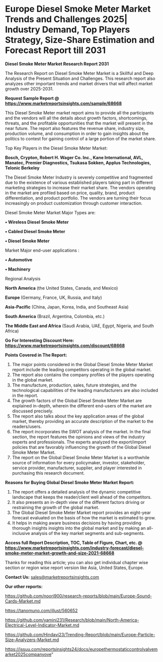 # Europe Diesel Smoke Meter Market Trends and Challenges 2025| Industry Demand, Top Players Strategy, Size-Share Estimation and Forecast Report till 2031

<strong>Diesel Smoke Meter Market Research Report 2031</strong>

The Research Report on Diesel Smoke Meter Market is a Skillful and Deep Analysis of the Present Situation and Challenges. This research report also analyzes other important trends and market drivers that will affect market growth over 2025-2031.

<strong>Request Sample Report @ <a href=https://www.marketreportsinsights.com/sample/68668>https://www.marketreportsinsights.com/sample/68668</a></strong>

This Diesel Smoke Meter market report aims to provide all the participants and the vendors will all the details about growth factors, shortcomings, threats, and the profitable opportunities that the market will present in the near future. The report also features the revenue share, industry size, production volume, and consumption in order to gain insights about the politics to contest for gaining control of a large portion of the market share.

Top Key Players in the Diesel Smoke Meter Market:

<strong>Bosch, Crypton, Robert H. Wager Co. Inc., Kane International, AVL, Manatec, Premier Diagnostics, Tsukasa Sokken, Applus Technologies, Telonic Berkeley</strong>

The Diesel Smoke Meter Industry is severely competitive and fragmented due to the existence of various established players taking part in different marketing strategies to increase their market share. The vendors operating in the market are profiled based on price, quality, brand, product differentiation, and product portfolio. The vendors are turning their focus increasingly on product customization through customer interaction.

Diesel Smoke Meter Market Major Types are:

<strong>• Wireless Diesel Smoke Meter

• Cabled Diesel Smoke Meter

• Diesel Smoke Meter</strong>

Market Major end-user applications :

<strong>• Automotive

• Machinery</strong>

Regional Analysis

</u><strong><b>North America</b></strong> (the United States, Canada, and Mexico)

<strong><b>Europe </b></strong>(Germany, France, UK, Russia, and Italy)

<strong><b>Asia-Pacific</b></strong> (China, Japan, Korea, India, and Southeast Asia)

<strong><b>South America</b></strong> (Brazil, Argentina, Colombia, etc.)

<strong><b>The Middle East and Africa</b></strong> (Saudi Arabia, UAE, Egypt, Nigeria, and South Africa)

<strong>Go For Interesting Discount Here: <a href=https://www.marketreportsinsights.com/discount/68668>https://www.marketreportsinsights.com/discount/68668</a></strong>

<strong>Points Covered in The Report:</strong>
<ol>
  <li>The major points considered in the Global Diesel Smoke Meter Market report include the leading competitors operating in the global market.</li>
  <li>The report also contains the company profiles of the players operating in the global market.</li>
  <li>The manufacture, production, sales, future strategies, and the technological capabilities of the leading manufacturers are also included in the report.</li>
  <li>The growth factors of the Global Diesel Smoke Meter Market are explained in-depth, wherein the different end-users of the market are discussed precisely.</li>
  <li>The report also talks about the key application areas of the global market, thereby providing an accurate description of the market to the readers/users.</li>
  <li>The report incorporates the SWOT analysis of the market. In the final section, the report features the opinions and views of the industry experts and professionals. The experts analyzed the export/import policies that are favorably influencing the growth of the Global Diesel Smoke Meter Market.</li>
  <li>The report on the Global Diesel Smoke Meter Market is a worthwhile source of information for every policymaker, investor, stakeholder, service provider, manufacturer, supplier, and player interested in purchasing this research document.</li>
</ol>
<strong>Reasons for Buying Global Diesel Smoke Meter Market Report:</strong>

<ol>
  <li>The report offers a detailed analysis of the dynamic competitive landscape that keeps the reader/client well ahead of the competitors.</li>
  <li>It also presents an in-depth view of the different factors driving or restraining the growth of the global market.</li>
  <li>The Global Diesel Smoke Meter Market report provides an eight-year forecast evaluated on the basis of how the market is estimated to grow.</li>
  <li>It helps in making aware business decisions by having providing thorough insights insights into the global market and by making an all-inclusive analysis of the key market segments and sub-segments.</li>
</ol>
<strong>Access full Report Description, TOC, Table of Figure, Chart, etc. @ <a href=https://www.marketreportsinsights.com/industry-forecast/diesel-smoke-meter-market-growth-and-size-2021-68668>https://www.marketreportsinsights.com/industry-forecast/diesel-smoke-meter-market-growth-and-size-2021-68668</a></strong>


Thanks for reading this article; you can also get individual chapter wise section or region wise report version like Asia, United States, Europe.

<strong>Contact Us:</strong>
sales@marketreportsinsights.com

<strong>Our other reports:</strong>

<a href=https://github.com/noori900/research-reports/blob/main/Europe-Sound-Cards-Market.md>https://github.com/noori900/research-reports/blob/main/Europe-Sound-Cards-Market.md</a>

<a href=https://tanomuno.com/illust/560652>https://tanomuno.com/illust/560652</a>

<a href=https://github.com/yamini231/Research/blob/main/North-America-Electrical-Level-Indicator-Market.md>https://github.com/yamini231/Research/blob/main/North-America-Electrical-Level-Indicator-Market.md</a>

<a href=https://github.com/Hindavi23/Trending-Report/blob/main/Europe-Particle-Size-Analyzers-Market.md>https://github.com/Hindavi23/Trending-Report/blob/main/Europe-Particle-Size-Analyzers-Market.md</a>

<a href=https://issuu.com/reportsinsights24/docs/europethermostaticcontrolvalvemarket2025companyove>https://issuu.com/reportsinsights24/docs/europethermostaticcontrolvalvemarket2025companyove</a>"
